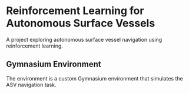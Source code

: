 # Reinforcement Learning for Autonomous Surface Vessels
A project exploring autonomous surface vessel navigation using reinforcement learning.

## Gymnasium Environment

The environment is a custom Gymnasium environment that simulates the ASV navigation task.



